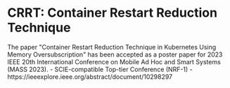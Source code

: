 <h1>CRRT: Container Restart Reduction Technique</h1>
The paper "Container Restart Reduction Technique in Kubernetes Using Memory Oversubscription" has been accepted as a poster paper for 2023 IEEE 20th International Conference on Mobile Ad Hoc and Smart Systems (MASS 2023).
- SCIE-compatible Top-tier Conference (NRF-1)
- https://ieeexplore.ieee.org/abstract/document/10298297
